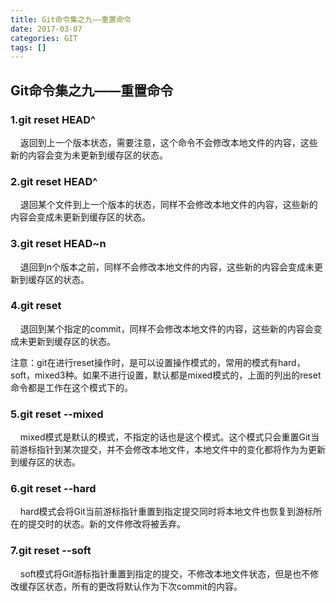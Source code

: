 ```yaml
---
title: Git命令集之九——重置命令
date: 2017-03-07
categories: GIT
tags: []
---
```

## Git命令集之九——重置命令

### 1.git reset HEAD^

    返回到上一个版本状态，需要注意，这个命令不会修改本地文件的内容，这些新的内容会变为未更新到缓存区的状态。

### 2.git reset HEAD^ <fileName>

    退回某个文件到上一个版本的状态，同样不会修改本地文件的内容，这些新的内容会变成未更新到缓存区的状态。

### 3.git reset HEAD~n 

    退回到n个版本之前，同样不会修改本地文件的内容，这些新的内容会变成未更新到缓存区的状态。

### 4.git reset <commit>

    退回到某个指定的commit，同样不会修改本地文件的内容，这些新的内容会变成未更新到缓存区的状态。

注意：git在进行reset操作时，是可以设置操作模式的，常用的模式有hard，soft，mixed3种。如果不进行设置，默认都是mixed模式的，上面的列出的reset命令都是工作在这个模式下的。

### 5.git reset --mixed <commit>

    mixed模式是默认的模式，不指定的话也是这个模式。这个模式只会重置Git当前游标指针到某次提交，并不会修改本地文件，本地文件中的变化都将作为为更新到缓存区的状态。

### 6.git reset --hard <commit>

    hard模式会将Git当前游标指针重置到指定提交同时将本地文件也恢复到游标所在的提交时的状态。新的文件修改将被丢弃。

### 7.git reset --soft <commit>

    soft模式将Git游标指针重置到指定的提交，不修改本地文件状态，但是也不修改缓存区状态，所有的更改将默认作为下次commit的内容。
